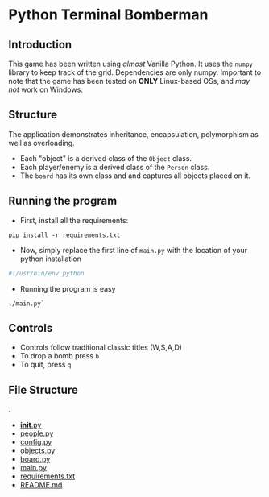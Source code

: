 # Python Terminal Bomberman

## Introduction

This game has been written using _almost_ Vanilla Python. It uses the `numpy` library to keep track of the grid.
Dependencies are only numpy. Important to note that the game has been tested on **ONLY** Linux-based OSs, and _may not_ work on Windows.

## Structure

The application demonstrates inheritance, encapsulation, polymorphism as well as overloading.

- Each "object" is a derived class of the `Object` class.
- Each player/enemy is a derived class of the `Person` class.
- The `board` has its own class and and captures all objects placed on it.

## Running the program

- First, install all the requirements:

```shell
pip install -r requirements.txt
```

- Now, simply replace the first line of `main.py` with the location of your python installation

```python
#!/usr/bin/env python
```

- Running the program is easy

```shell
./main.py`
```

## Controls

- Controls follow traditional classic titles (W,S,A,D)
- To drop a bomb press `b`
- To quit, press `q`

## File Structure

.

- [__init__.py](./__init__.py)
- [people.py](./people.py)
- [config.py](./config.py)
- [objects.py](./objects.py)
- [board.py](./board.py)
- [main.py](./main.py)
- [requirements.txt](./requirements.txt)
- [README.md](./README.md)